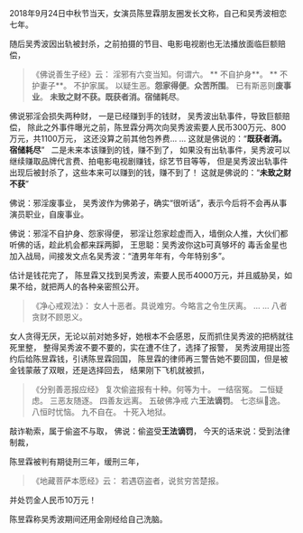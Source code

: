 2018年9月24日中秋节当天，女演员陈昱霖朋友圈发长文称，自己和吴秀波相恋七年。


随后吴秀波因出轨被封杀，之前拍摄的节目、电影电视剧也无法播放面临巨额赔偿，

> 《佛说善生子经》云： 
> 淫邪有六变当知。何谓六。
>** 不自护身**。
>** 不护妻子**。
> 不护家属。
> 以疑生恶。**怨家得便**。**众苦所围**。
> 已有斯恶则**废事业**。
> **未致之财不获。既获者消。宿储耗尽**。

佛说邪淫会损失两种财，
一是已经赚到手的钱财，
吴秀波出轨事件，导致巨额赔偿，
除此之外事件曝光之前，陈昱霖分两次向吴秀波索要人民币300万元、800万元，共1100万元，
这还没算之前其他包养费... ...
这就是佛说的：“**既获者消。宿储耗尽**”
&nbsp;
二是未来本该赚到的钱，赚不到了，
如果没有出轨事件，吴秀波可以继续赚取品牌代言费、拍电影电视剧赚钱，综艺节目等等，
但是吴秀波出轨事件出现后被封杀了，这些本来可以赚到的钱，赚不到了！
这就是佛说的：“**未致之财不获**”

佛说：邪淫废事业，
吴秀波作为佛弟子，确实“很听话”，表示今后将不会再从事演员职业，自废事业。

佛说：邪淫不自护身、怨家得便，
邪淫让怨家趁虚而入，墙倒众人推，大伙们都听佛的话，趁此机会都来踩两脚，
王思聪：吴秀波你这b可真够坏的
毒舌金星也加入战局，间接发文点名吴秀波：“渣男年年有，今年特别多”。

估计是钱花完了，
陈昱霖又找到吴秀波，索要人民币4000万元，并且威胁吴，如果不给，就把两人的各种亲密照公开。

> 《净心戒观法》：
> 女人十恶者。具说难穷。今略言之令生厌离。
> ... ...
> 八者贪财不顾恩义。

女人贪得无厌，无论以前对她多好，她根本不会感恩，反而抓住吴秀波的把柄就往死里整，
整得吴秀波不要不要的，实在遭不住了，选择了报警，
吴秀波用提出签约后给陈昱霖钱，引诱陈昱霖回国，
陈昱霖的律师再三警告她不要回国，但是被金钱蒙蔽了双眼，还是选择回去，
结果刚下飞机就被抓，

> 《分别善恶报应经》
> 复次偷盗报有十种。何等为十。
> 一结宿冤。
> 二恒疑虑。
> 三恶友随逐。
> 四善友远离。
> 五破佛净戒
> 六**王法谪罚**。
> 七恣纵𢠽逸。
> 八恒时忧恼。
> 九不自在。
> 十死入地狱。

敲诈勒索，属于偷盗不与取，
佛说：偷盗受**王法谪罚**，
今天的话来说：受到法律制裁，

陈昱霖被判有期徒刑三年，缓刑三年，

> 《地藏菩萨本愿经》云： 
> 若遇窃盗者，说贫穷苦楚报。

并处罚金人民币10万元！

陈昱霖称吴秀波期间还用金刚经给自己洗脑。

